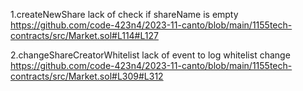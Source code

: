1.createNewShare lack of check if shareName is empty 
https://github.com/code-423n4/2023-11-canto/blob/main/1155tech-contracts/src/Market.sol#L114#L127

2.changeShareCreatorWhitelist lack of event to log whitelist change
https://github.com/code-423n4/2023-11-canto/blob/main/1155tech-contracts/src/Market.sol#L309#L312